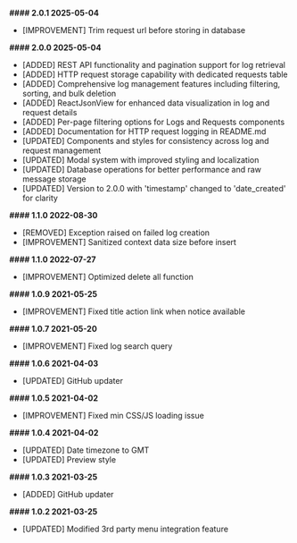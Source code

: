 **#### 2.0.1 2025-05-04**

- [IMPROVEMENT] Trim request url before storing in database

**#### 2.0.0 2025-05-04**

- [ADDED] REST API functionality and pagination support for log retrieval
- [ADDED] HTTP request storage capability with dedicated requests table
- [ADDED] Comprehensive log management features including filtering, sorting, and bulk deletion
- [ADDED] ReactJsonView for enhanced data visualization in log and request details
- [ADDED] Per-page filtering options for Logs and Requests components
- [ADDED] Documentation for HTTP request logging in README.md
- [UPDATED] Components and styles for consistency across log and request management
- [UPDATED] Modal system with improved styling and localization
- [UPDATED] Database operations for better performance and raw message storage
- [UPDATED] Version to 2.0.0 with 'timestamp' changed to 'date_created' for clarity

**#### 1.1.0 2022-08-30**

- [REMOVED] Exception raised on failed log creation
- [IMPROVEMENT] Sanitized context data size before insert

**#### 1.1.0 2022-07-27**

- [IMPROVEMENT] Optimized delete all function

**#### 1.0.9 2021-05-25**

- [IMPROVEMENT] Fixed title action link when notice available

**#### 1.0.7 2021-05-20**

- [IMPROVEMENT] Fixed log search query

**#### 1.0.6 2021-04-03**

- [UPDATED] GitHub updater

**#### 1.0.5 2021-04-02**

- [IMPROVEMENT] Fixed min CSS/JS loading issue

**#### 1.0.4 2021-04-02**

- [UPDATED] Date timezone to GMT
- [UPDATED] Preview style

**#### 1.0.3 2021-03-25**

- [ADDED] GitHub updater

**#### 1.0.2 2021-03-25**

- [UPDATED] Modified 3rd party menu integration feature
